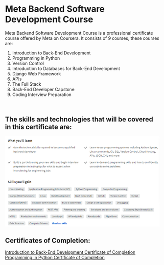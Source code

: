 <h1> Meta Backend Software Development Course </h1>

<p>Meta Backend Software Development Course is a professional certificate course offered by Meta on Coursera. It consists of 9 courses, these courses are:
</p>

<ol>
  <li>Introduction to Back-End Development</li>
  <li>Programming in Python</li>
  <li>Version Control</li>
  <li>Introduction to Databases for Back-End Development</li>
  <li>Django Web Framework</li>
  <li>APIs</li>
  <li>The Full Stack</li>
  <li>Back-End Developer Capstone</li>
  <li>Coding Interview Preparation</li>
</ol>
<br>

<h2>The skills and technologies that will be covered in this certificate are: </h2>
<img src="./Course 1 - Introduction to Back-End Development/images/Meta-Back-End-Development.png" alt="">
<br>

<h2>Certificates of Completion:</h2>
<a href="https://www.coursera.org/account/accomplishments/certificate/68E4Z5USSFWH">Introduction to Back-End Development Certificate of Completion</a> 
<br>
<a href="https://www.coursera.org/account/accomplishments/certificate/A84HZG2KRBPR">Programming in Python Certificate of Completion</a>
